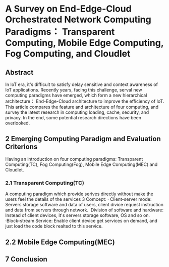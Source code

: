 # A Survey on End-Edge-Cloud Orchestrated Network Computing Paradigms： Transparent Computing, Mobile Edge Computing, Fog Computing, and Cloudlet
## Abstract
In IoT era, it's difficult to satisfy delay sensitive and context awareness of IoT applications. Recently years, facing this challenge, serval new computing paradigms have emerged,  which form a new hierarchical architecture： End-Edge-Cloud architecture to improve the efficiency of IoT. This article compares the feature and architecture of four computing, and survey the latest research in computing loading, cache, security, and privacy. In the end, some potential research directions have been overlooked.
## 2 Emerging Computing Paradigm and Evaluation Criterions
Having an introduction on four computing paradigms: Transparent Computing(TC), Fog Computing(Fog), Mobile Edge Computing(MEC) and Cloudlet.
### 2.1 Transparent Computing(TC)
A computing paradigm which provide serives directly without make the users feel the details of the services
3 Comcept:
· Client-server mode: Servers storage software and data of users, client divice request instruction and data from servers through network.
·Division of software and hardware: Instead of client devices, it's servers storage software, OS and so on.
·Block-stream Service: Enable client device get services on demand, and just load the code block realted to this service.
## 2.2 Mobile Edge Computing(MEC)


## 7 Conclusion
